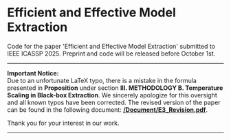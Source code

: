 # Efficient and Effective Model Extraction
Code for the paper 'Efficient and Effective Model Extraction' submitted to IEEE ICASSP 2025.
Preprint and code will be released before October 1st.

---

**Important Notice:**  
Due to an unfortunate LaTeX typo, there is a mistake in the formula presented in **Proposition** under section **III. METHODOLOGY B. Temperature Scaling in Black-box Extraction**. We sincerely apologize for this oversight and all known typos have been corrected. The revised version of the paper can be found in the following document: [**/Document/E3_Revision.pdf**](./Document/E3_Revision.pdf).

Thank you for your interest in our work.

---

